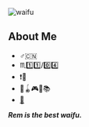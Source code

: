 ![waifu](https://github.com/Redcxx/Redcxx/blob/master/imageedit_2_8558718614.jpg?raw=true)

## About Me
- :male_sign::cn:
- :scorpius::one::one:/:zero::four:
- :exclamation::underage:
- :ping_pong::yo_yo::video_game::musical_note::books:
- [:email:](mailto:weilue.luo@student.manchester.ac.uk)



***Rem is the best waifu.***
